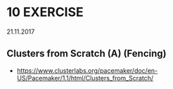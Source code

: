 # 10 EXERCISE
21.11.2017


## Clusters from Scratch (A) (Fencing)


* https://www.clusterlabs.org/pacemaker/doc/en-US/Pacemaker/1.1/html/Clusters_from_Scratch/
